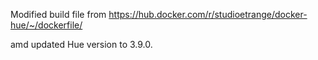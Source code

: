 Modified build file from https://hub.docker.com/r/studioetrange/docker-hue/~/dockerfile/

amd updated Hue version to 3.9.0.


